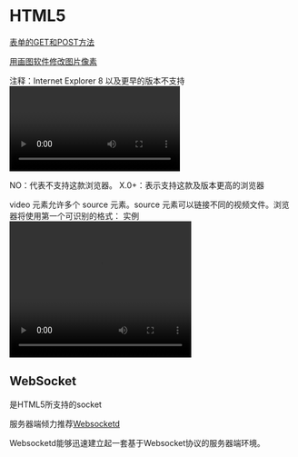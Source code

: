 # HTML5

[表单的GET和POST方法](http://blog.csdn.net/wzwenhuan/article/details/7803510)

[用画图软件修改图片像素](http://jingyan.baidu.com/article/cdddd41c59463653cb00e1d4.html)

注释：Internet Explorer 8 以及更早的版本不支持 <video> 标签。
格式      IE     Firefox      Opera      Chrome        Safari
Ogg     No      3.5+         10.5+      5.0+          No
MPEG4  9.0+      No       No        5.0+          3.0+
WebM    No      4.0+         10.6+      6.0+          No
 
NO：代表不支持这款浏览器。
X.0+：表示支持这款及版本更高的浏览器



video 元素允许多个 source 元素。source 元素可以链接不同的视频文件。浏览器将使用第一个可识别的格式：
实例
    <video width="320" height="240" controls="controls">
        <source src="movie.ogg" type="video/ogg">
        <source src="movie.mp4" type="video/mp4">
        Your browser does not support the video tag.
    </video>



## WebSocket

是HTML5所支持的socket

服务器端倾力推荐[Websocketd](https://github.com/joewalnes/websocketd)

Websocketd能够迅速建立起一套基于Websocket协议的服务器端环境。
